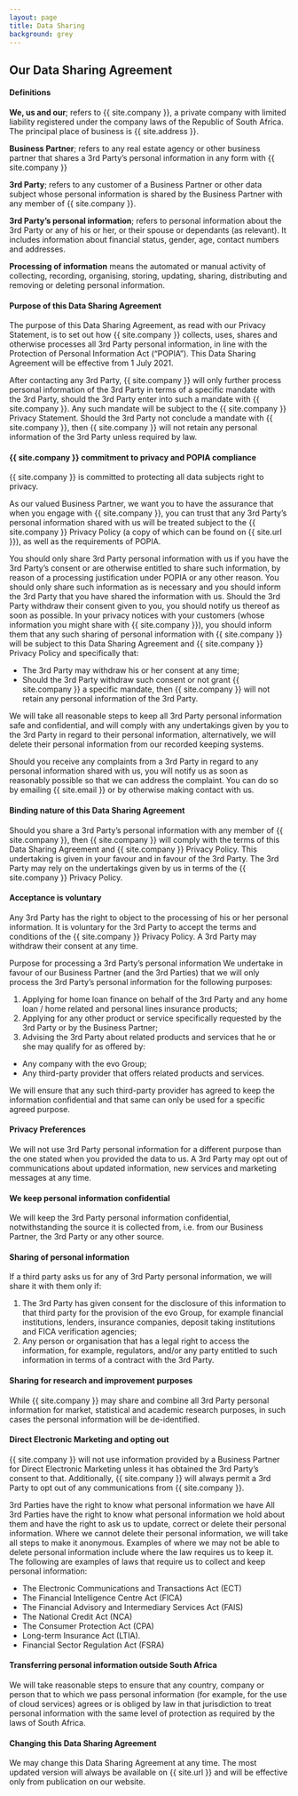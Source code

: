 ```yaml
---
layout: page
title: Data Sharing
background: grey
---
```

<div class="col-lg-12 text-center">
	<h2 class="section-heading text-uppercase">Our Data Sharing Agreement</h2>
</div>


#### Definitions

**We, us and our**; refers to {{ site.company }}, a private company with limited liability registered under the company laws of the Republic of South Africa. The principal place of business is {{ site.address }}.

**Business Partner**; refers to any real estate agency or other business partner that shares a 3rd Party’s personal information in any form with {{ site.company }}

**3rd Party**; refers to any customer of a Business Partner or other data subject whose personal information is shared by the Business Partner with any member of {{ site.company }}.

**3rd Party’s personal information**; refers to personal information about the 3rd Party or any of his or her, or their spouse or dependants (as relevant). It includes information about financial status, gender, age, contact numbers and addresses. 

**Processing of information** means the automated or manual activity of collecting, recording, organising, storing, updating, sharing, distributing and removing or deleting personal information. 

#### Purpose of this Data Sharing Agreement 
The purpose of this Data Sharing Agreement, as read with our Privacy Statement, is to set out how {{ site.company }} collects, uses, shares and otherwise processes all 3rd Party personal information, in line with the Protection of Personal Information Act (“POPIA”).  This Data Sharing Agreement will be effective from 1 July 2021.

After contacting any 3rd Party, {{ site.company }} will only further process personal information of the 3rd Party in terms of a specific mandate with the 3rd Party, should the 3rd Party enter into such a mandate with {{ site.company }}.  Any such mandate will be subject to the {{ site.company }} Privacy Statement.  Should the 3rd Party not conclude a mandate with {{ site.company }}, then {{ site.company }} will not retain any personal information of the 3rd Party unless required by law.

#### {{ site.company }} commitment to privacy and POPIA compliance 
{{ site.company }} is committed to protecting all data subjects right to privacy. 

As our valued Business Partner, we want you to have the assurance that when you engage with {{ site.company }}, you can trust that any 3rd Party’s personal information shared with us will be treated subject to the {{ site.company }} Privacy Policy (a copy of which can be found on {{ site.url }}), as well as the requirements of POPIA.  

You should only share 3rd Party personal information with us if you have the 3rd Party’s consent or are otherwise entitled to share such information, by reason of a processing justification under POPIA or any other reason.  You should only share such information as is necessary and you should inform the 3rd Party that you have shared the information with us.  Should the 3rd Party withdraw their consent given to you, you should notify us thereof as soon as possible.
In your privacy notices with your customers (whose information you might share with {{ site.company }}), you should inform them that any such sharing of personal information with {{ site.company }} will be subject to this Data Sharing Agreement and {{ site.company }} Privacy Policy and specifically that:
 * The 3rd Party may withdraw his or her consent at any time;
 * Should the 3rd Party withdraw such consent or not grant {{ site.company }} a specific mandate, then {{ site.company }} will not retain any personal information of the 3rd Party.

We will take all reasonable steps to keep all 3rd Party personal information safe and confidential, and will comply with any undertakings given by you to the 3rd Party in regard to their personal information, alternatively, we will delete their personal information from our recorded keeping systems. 

Should you receive any complaints from a 3rd Party in regard to any personal information shared with us, you will notify us as soon as reasonably possible so that we can address the complaint.  You can do so by emailing {{ site.email }} or by otherwise making contact with us.

#### Binding nature of this Data Sharing Agreement 
Should you share a 3rd Party’s personal information with any member of {{ site.company }}, then {{ site.company }} will comply with the terms of this Data Sharing Agreement and {{ site.company }} Privacy Policy.  This undertaking is given in your favour and in favour of the 3rd Party.  The 3rd Party may rely on the undertakings given by us in terms of the {{ site.company }} Privacy Policy.  

#### Acceptance is voluntary 
Any 3rd Party has the right to object to the processing of his or her personal information. It is voluntary for the 3rd Party to accept the terms and conditions of the {{ site.company }} Privacy Policy. A 3rd Party may withdraw their consent at any time.

Purpose for processing a 3rd Party’s personal information 
We undertake in favour of our Business Partner (and the 3rd Parties) that we will only process the 3rd Party’s personal information for the following purposes: 

1. Applying for home loan finance on behalf of the 3rd Party and any home loan / home related and personal lines insurance products;
2. Applying for any other product or service specifically requested by the 3rd Party or by the Business Partner;
3. Advising the 3rd Party about related products and services that he or she may qualify for as offered by: 
 * Any company with the evo Group;
 * Any third-party provider that offers related products and services.

We will ensure that any such third-party provider has agreed to keep the information confidential and that same can only be used for a specific agreed purpose. 

#### Privacy Preferences
We will not use 3rd Party personal information for a different purpose than the one stated when you provided the data to us. A 3rd Party may opt out of communications about updated information, new services and marketing messages at any time.

#### We keep personal information confidential 
We will keep the 3rd Party personal information confidential, notwithstanding the source it is collected from, i.e. from our Business Partner, the 3rd Party or any other source.

#### Sharing of personal information 
If a third party asks us for any of 3rd Party personal information, we will share it with them only if: 
1. The 3rd Party has given consent for the disclosure of this information to that third party for the provision of the evo Group, for example financial institutions, lenders, insurance companies, deposit taking institutions and FICA verification agencies; 
2. Any person or organisation that has a legal right to access the information, for example, regulators, and/or any party entitled to such information in terms of a contract with the 3rd Party. 

#### Sharing for research and improvement purposes 
While {{ site.company }} may share and combine all 3rd Party personal information for market, statistical and academic research purposes, in such cases the personal information will be de-identified.

#### Direct Electronic Marketing and opting out 
{{ site.company }} will not use information provided by a Business Partner for Direct Electronic Marketing unless it has obtained the 3rd Party’s consent to that.  Additionally, {{ site.company }} will always permit a 3rd Party to opt out of any communications from {{ site.company }}.

3rd Parties have the right to know what personal information we have 
All 3rd Parties have the right to know what personal information we hold about them and have the right to ask us to update, correct or delete their personal information. Where we cannot delete their personal information, we will take all steps to make it anonymous. Examples of where we may not be able to delete personal information include where the law requires us to keep it. 
The following are examples of laws that require us to collect and keep personal information: 
 * The Electronic Communications and Transactions Act (ECT) 
 * The Financial Intelligence Centre Act (FICA) 
 * The Financial Advisory and Intermediary Services Act (FAIS) 
 * The National Credit Act (NCA) 
 * The Consumer Protection Act (CPA) 
 * Long-term Insurance Act (LTIA). 
 * Financial Sector Regulation Act (FSRA)

#### Transferring personal information outside South Africa 
We will take reasonable steps to ensure that any country, company or person that to which we pass personal information (for example, for the use of cloud services) agrees or is obliged by law in that jurisdiction to treat personal information with the same level of protection as required by the laws of South Africa.

#### Changing this Data Sharing Agreement 
We may change this Data Sharing Agreement at any time. The most updated version will always be available on {{ site.url }} and will be effective only from publication on our website.


